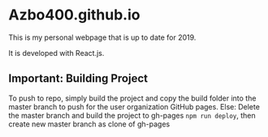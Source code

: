 # Azbo400.github.io

This is my personal webpage that is up to date for 2019.

It is developed with React.js.

## Important: Building Project
To push to repo, simply build the project and copy the build folder into the master branch to push for the user organization GitHub pages.
Else: Delete the master branch and build the project to gh-pages `npm run deploy`, then create new master branch as clone of gh-pages